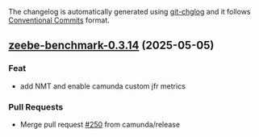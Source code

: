 The changelog is automatically generated using [git-chglog](https://github.com/git-chglog/git-chglog)
and it follows [Conventional Commits](https://www.conventionalcommits.org/en/v1.0.0/) format.


<a name="zeebe-benchmark-0.3.14"></a>
## [zeebe-benchmark-0.3.14](https://github.com/camunda/camunda-platform-helm/compare/zeebe-benchmark-0.3.13...zeebe-benchmark-0.3.14) (2025-05-05)

### Feat

* add NMT and enable camunda custom jfr metrics

### Pull Requests

* Merge pull request [#250](https://github.com/camunda/camunda-platform-helm/issues/250) from camunda/release

